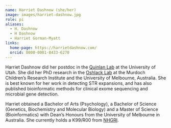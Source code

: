 ```yaml
---
name: Harriet Dashnow (she/her)
image: images/harriet-dashnow.jpg
role: pi
aliases:
  - H. Dashnow
  - H Dashnow
  - Harriet Gorman-Myatt
links:
  home-page: https://harrietdashnow.com/
  orcid: 0000-0001-8433-6270
---
```


Harriet Dashnow did her postdoc in the [Quinlan Lab](http://quinlanlab.org/) at the University of Utah. She did her PhD research in the [Oshlack Lab](http://oshlacklab.com/) at the Murdoch Children’s Research Institute and the University of Melbourne, Australia. She is best known for her work in detecting STR expansions, and has also published bioinformatic methods for clinical exome sequencing and microbial gene detection.

Harriet obtained a Bachelor of Arts (Psychology), a Bachelor of Science (Genetics, Biochemistry and Molecular Biology) and a Master of Science (Bioinformatics) with Dean’s Honours from the University of Melbourne in Australia. She currently holds a K99/R00 from [NHGRI](https://www.genome.gov/).


